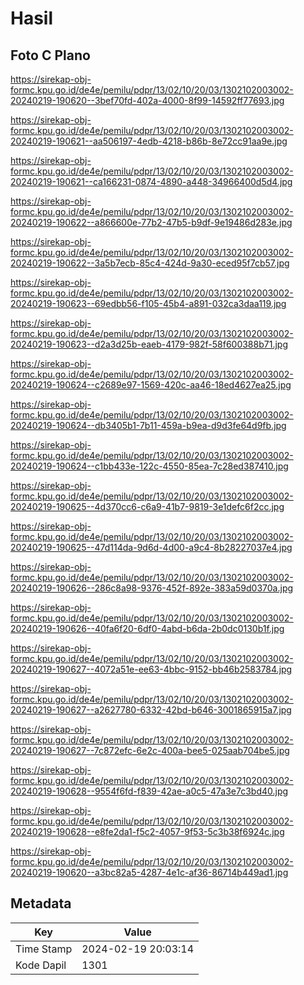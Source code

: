# Hasil

## Foto C Plano

https://sirekap-obj-formc.kpu.go.id/de4e/pemilu/pdpr/13/02/10/20/03/1302102003002-20240219-190620--3bef70fd-402a-4000-8f99-14592ff77693.jpg

https://sirekap-obj-formc.kpu.go.id/de4e/pemilu/pdpr/13/02/10/20/03/1302102003002-20240219-190621--aa506197-4edb-4218-b86b-8e72cc91aa9e.jpg

https://sirekap-obj-formc.kpu.go.id/de4e/pemilu/pdpr/13/02/10/20/03/1302102003002-20240219-190621--ca166231-0874-4890-a448-34966400d5d4.jpg

https://sirekap-obj-formc.kpu.go.id/de4e/pemilu/pdpr/13/02/10/20/03/1302102003002-20240219-190622--a866600e-77b2-47b5-b9df-9e19486d283e.jpg

https://sirekap-obj-formc.kpu.go.id/de4e/pemilu/pdpr/13/02/10/20/03/1302102003002-20240219-190622--3a5b7ecb-85c4-424d-9a30-eced95f7cb57.jpg

https://sirekap-obj-formc.kpu.go.id/de4e/pemilu/pdpr/13/02/10/20/03/1302102003002-20240219-190623--69edbb56-f105-45b4-a891-032ca3daa119.jpg

https://sirekap-obj-formc.kpu.go.id/de4e/pemilu/pdpr/13/02/10/20/03/1302102003002-20240219-190623--d2a3d25b-eaeb-4179-982f-58f600388b71.jpg

https://sirekap-obj-formc.kpu.go.id/de4e/pemilu/pdpr/13/02/10/20/03/1302102003002-20240219-190624--c2689e97-1569-420c-aa46-18ed4627ea25.jpg

https://sirekap-obj-formc.kpu.go.id/de4e/pemilu/pdpr/13/02/10/20/03/1302102003002-20240219-190624--db3405b1-7b11-459a-b9ea-d9d3fe64d9fb.jpg

https://sirekap-obj-formc.kpu.go.id/de4e/pemilu/pdpr/13/02/10/20/03/1302102003002-20240219-190624--c1bb433e-122c-4550-85ea-7c28ed387410.jpg

https://sirekap-obj-formc.kpu.go.id/de4e/pemilu/pdpr/13/02/10/20/03/1302102003002-20240219-190625--4d370cc6-c6a9-41b7-9819-3e1defc6f2cc.jpg

https://sirekap-obj-formc.kpu.go.id/de4e/pemilu/pdpr/13/02/10/20/03/1302102003002-20240219-190625--47d114da-9d6d-4d00-a9c4-8b28227037e4.jpg

https://sirekap-obj-formc.kpu.go.id/de4e/pemilu/pdpr/13/02/10/20/03/1302102003002-20240219-190626--286c8a98-9376-452f-892e-383a59d0370a.jpg

https://sirekap-obj-formc.kpu.go.id/de4e/pemilu/pdpr/13/02/10/20/03/1302102003002-20240219-190626--40fa6f20-6df0-4abd-b6da-2b0dc0130b1f.jpg

https://sirekap-obj-formc.kpu.go.id/de4e/pemilu/pdpr/13/02/10/20/03/1302102003002-20240219-190627--4072a51e-ee63-4bbc-9152-bb46b2583784.jpg

https://sirekap-obj-formc.kpu.go.id/de4e/pemilu/pdpr/13/02/10/20/03/1302102003002-20240219-190627--a2627780-6332-42bd-b646-3001865915a7.jpg

https://sirekap-obj-formc.kpu.go.id/de4e/pemilu/pdpr/13/02/10/20/03/1302102003002-20240219-190627--7c872efc-6e2c-400a-bee5-025aab704be5.jpg

https://sirekap-obj-formc.kpu.go.id/de4e/pemilu/pdpr/13/02/10/20/03/1302102003002-20240219-190628--9554f6fd-f839-42ae-a0c5-47a3e7c3bd40.jpg

https://sirekap-obj-formc.kpu.go.id/de4e/pemilu/pdpr/13/02/10/20/03/1302102003002-20240219-190628--e8fe2da1-f5c2-4057-9f53-5c3b38f6924c.jpg

https://sirekap-obj-formc.kpu.go.id/de4e/pemilu/pdpr/13/02/10/20/03/1302102003002-20240219-190620--a3bc82a5-4287-4e1c-af36-86714b449ad1.jpg


## Metadata

| Key        | Value               |
| ---------- | ------------------- |
| Time Stamp | 2024-02-19 20:03:14 |
| Kode Dapil | 1301                |



